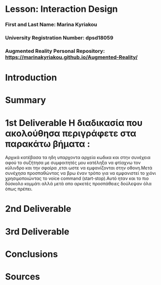 # Lesson: Interaction Design

### First and Last Name: Marina Kyriakou
### University Registration Number: dpsd18059
### Augmented Reality Personal Repository: https://marinakyriakou.github.io/Augmented-Reality/

# Introduction

# Summary


# 1st Deliverable Η διαδικασία που ακολούθησα περιγράφετε στα παρακάτω βήματα :
Αρχικά κατέβασα τα ηδη υπαρχοντα αρχεία κωδικα και στην συνέχεια αφού το συζήτησα με συμφοιτητές μου κατέληξα να φτίαχνω τον κύλινδρο και την σφαίρα ,ετσι ωστε να εμφανίζονται στην οθονη.Μετά συνέχησα προσπαθώντας να βρω έναν τρόπο για να εμφανιστεί το χιόνι χρησιμοποιώντας το voice command (start-stop).Αυτό ηταν και το πιο δύσκολο κομμάτι αλλά μετά απο αρκετές προσπάθειες δούλεψαν όλα όπως πρέπει.



# 2nd Deliverable


# 3rd Deliverable 


# Conclusions


# Sources
